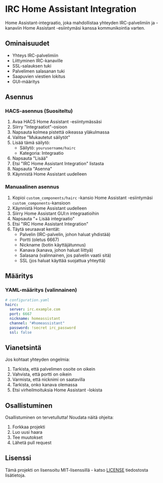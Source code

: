 # IRC Home Assistant Integration

Home Assistant-integraatio, joka mahdollistaa yhteyden IRC-palvelimiin ja -kanaviin Home Assistant -esiintymäsi kanssa kommunikointia varten.

## Ominaisuudet

- Yhteys IRC-palvelimiin
- Liittyminen IRC-kanaville
- SSL-salauksen tuki
- Palvelimen salasanan tuki
- Saapuvien viestien lokitus
- GUI-määritys

## Asennus

### HACS-asennus (Suositeltu)

1. Avaa HACS Home Assistant -esiintymässäsi
2. Siirry "Integraatiot"-osioon
3. Napsauta kolmea pistettä oikeassa yläkulmassa
4. Valitse "Mukautetut säilytöt"
5. Lisää tämä säilytö:
   - Säilytö: `yourusername/hairc`
   - Kategoria: Integraatio
6. Napsauta "Lisää"
7. Etsi "IRC Home Assistant Integration" listasta
8. Napsauta "Asenna"
9. Käynnistä Home Assistant uudelleen

### Manuaalinen asennus

1. Kopioi `custom_components/hairc` -kansio Home Assistant -esiintymäsi `custom_components`-kansioon
2. Käynnistä Home Assistant uudelleen
3. Siirry Home Assistant GUI:n integraatioihin
4. Napsauta "+ Lisää integraatio"
5. Etsi "IRC Home Assistant Integration"
6. Täytä seuraavat kentät:
   - Palvelin (IRC-palvelin, johon haluat yhdistää)
   - Portti (oletus 6667)
   - Nickname (botin käyttäjätunnus)
   - Kanava (kanava, johon haluat liittyä)
   - Salasana (valinnainen, jos palvelin vaatii sitä)
   - SSL (jos haluat käyttää suojattua yhteyttä)

## Määritys

### YAML-määritys (valinnainen)

```yaml
# configuration.yaml
hairc:
  server: irc.example.com
  port: 6667
  nickname: homeassistant
  channel: "#homeassistant"
  password: !secret irc_password
  ssl: false
```

## Vianetsintä

Jos kohtaat yhteyden ongelmia:

1. Tarkista, että palvelimen osoite on oikein
2. Vahvista, että portti on oikein
3. Varmista, että nicknimi on saatavilla
4. Tarkista, onko kanava olemassa
5. Etsi virheilmoituksia Home Assistant -lokista

## Osallistuminen

Osallistuminen on tervetullutta! Noudata näitä ohjeita:

1. Forkkaa projekti
2. Luo uusi haara
3. Tee muutokset
4. Lähetä pull request

## Lisenssi

Tämä projekti on lisensoitu MIT-lisenssillä - katso [LICENSE](LICENSE) tiedostosta lisätietoja. 